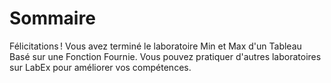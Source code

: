 # Sommaire

Félicitations ! Vous avez terminé le laboratoire Min et Max d'un Tableau Basé sur une Fonction Fournie. Vous pouvez pratiquer d'autres laboratoires sur LabEx pour améliorer vos compétences.

